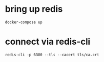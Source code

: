 # bring up redis
```
docker-compose up
```

# connect via redis-cli
```
redis-cli -p 6380 --tls --cacert tls/ca.crt
```
